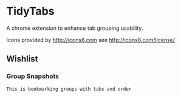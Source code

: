 # TidyTabs
A chrome extension to enhance tab grouping usability.

Icons provided by http://icons8.com
see http://icons8.com/license/

## Wishlist
### Group Snapshots
    This is bookmarking groups with tabs and order

